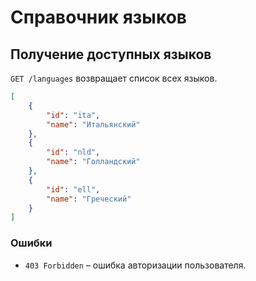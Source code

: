 # Справочник языков


## Получение доступных языков

`GET /languages` возвращает список всех языков.

```json
[
    {
        "id": "ita",
        "name": "Итальянский"
    },
    {
        "id": "nld",
        "name": "Голландский"
    },
    {
        "id": "ell",
        "name": "Греческий"
    }
]
```

### Ошибки

* `403 Forbidden` – ошибка авторизации пользователя.
